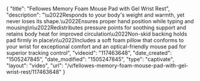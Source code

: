 {
    "title": "Fellowes Memory Foam Mouse Pad with Gel Wrist Rest",
    "description": "\u2022Responds to your body's weight and warmth, yet never loses its shape.\u2022Ensures proper hand position while typing and mousing\n\u2022Redistributes pressure points for soothing support and retains body heat for improved circulation\u2022Non-skid backing holds pad firmly in place\n\u2022Includes a soft foam pillow that conforms to your wrist for exceptional comfort and an optical-friendly mouse pad for superior tracking control",
    "videoid": "117463648",
    "date_created": "1505247845",
    "date_modified": "1505247845",
    "type": "captivate",
    "layout": "video",
    "url": "\/v\/fellowes-memory-foam-mouse-pad-with-gel-wrist-rest\/117463648"
}